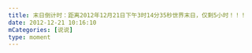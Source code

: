 ```yaml
---
title: 末日倒计时：距离2012年12月21日下午3时14分35秒世界末日，仅剩5小时！！！
date: 2012-12-21 10:16:10
mCategories: [说说]
type: moment
---
```


